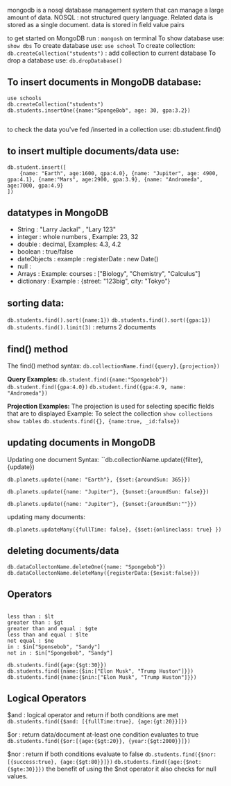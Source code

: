 mongodb is a nosql database management system that can manage a large amount of data. 
NOSQL : not structured query language.
Related data is stored as a single document.
data is stored in field value pairs





to get started on MongoDB run :
``mongosh`` on terminal
To show database use: ``show dbs``
To create database use: ``use school``
To create collection: ``db.createCollection("students")`` : add collection to current database
To drop a database use: ``db.dropDatabase()``


## To insert documents in MongoDB database:
```
use schools
db.createCollection("students")
db.students.insertOne({name:"SpongeBob", age: 30, gpa:3.2})


```


to check the data you've fed /inserted in a collection use:
db.student.find()


## to insert multiple documents/data use:
```
db.student.insert([
	{name: "Earth", age:1600, gpa:4.0}, {name: "Jupiter", age: 4900, gpa:4.1}, {name:"Mars", age:2900, gpa:3.9}, {name: "Andromeda", age:7000, gpa:4.9}
])
```


## datatypes in MongoDB
- String  : "Larry Jackal" , "Lary 123"
- integer : whole numbers , Example: 23, 32
- double : decimal, Examples: 4.3, 4.2
- boolean : true/false
- dateObjects :  example : registerDate :  new Date()
- null : 
- Arrays : Example: courses : ["Biology", "Chemistry", "Calculus"]
- dictionary : Example : {street: "123big", city: "Tokyo"}


## sorting data:
``db.students.find().sort({name:1})``
``db.students.find().sort({gpa:1})``
``db.students.find().limit(3)`` : returns 2 documents


## find() method
The find() method syntax:
``db.collectionName.find({query},{projection})``

**Query Examples:** 
``db.student.find({name:"Spongebob"})``
``db.student.find({gpa:4.0})``
``db.student.find({gpa:4.9, name: "Andromeda"})``


**Projection Examples:**
The projection is used for selecting specific fields that are to displayed
Example:
To select the collection
``show collections``
``show tables``
``db.students.find({}, {name:true, _id:false})``
## updating documents in MongoDB
Updating one document
Syntax:  ``db.collectionName.update({filter}, {update})

```
db.planets.update({name: "Earth"}, {$set:{aroundSun: 365}})

db.planets.update({name: "Jupiter"}, {$unset:{aroundSun: false}})

db.planets.update({name: "Jupiter"}, {$unset:{aroundSun:""}})
```

updating many documents:
```
db.planets.updateMany({fullTime: false}, {$set:{onlineclass: true} })
```

## deleting documents/data
``db.dataCollectonName.deleteOne({name: "Spongebob"})``
``db.dataCollectonName.deleteMany({registerData:{$exist:false}})``
## Operators
```

less than : $lt
greater than : $gt
greater than and equal : $gte
less than and equal : $lte
not equal : $ne
in : $in["Sponsebob", "Sandy"]
not in : $in["Spongebob", "Sandy"]
```


```
db.students.find({age:{$gt:30}})
db.students.find({name:{$in:["Elon Musk", "Trump Huston"]}})
db.students.find({name:{$nin:["Elon Musk", "Trump Huston"]}})
```

## Logical Operators
$and : logical operator and return if both conditions are met
``db.students.find({$and: [{fullTime:true}, {age:{gt:20}}]})``

$or : return data/document at-least one condition evaluates to true
``db.students.find({$or:[{age:{$gt:20}}, {year:{$gt:2000}}]})``

$nor : return if both conditions evaluate to false
``db.students.find({$nor:[{success:true}, {age:{$gt:80}}]})``
``db.students.find({age:{$not:{$gte:30}}})`` 
the benefit of using the $not operator it also checks for null values.
